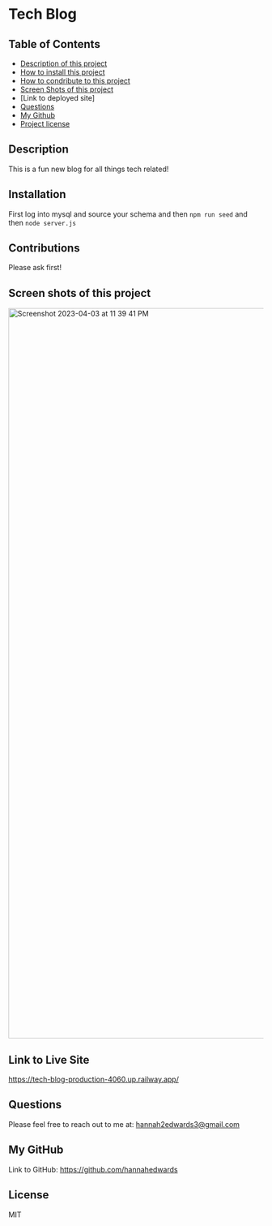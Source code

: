 # Tech Blog
## Table of Contents
- [Description of this project](#Description)
- [How to install this project](#Installation)
- [How to condribute to this project](#Contribution)
- [Screen Shots of this project](#Screen-shots)
- [Link to deployed site]
- [Questions](#Email)
- [My Github](#GitHub)
- [Project license](#License)
## Description
This is a fun new blog for all things tech related!
## Installation 
First log into mysql and source your schema and then `npm run seed` and then `node server.js`
## Contributions
Please ask first!
## Screen shots of this project
<img width="1440" alt="Screenshot 2023-04-03 at 11 39 41 PM" src="https://user-images.githubusercontent.com/44388330/229681463-16de9aef-91a0-4368-a759-c35af871b5b1.png">

## Link to Live Site
https://tech-blog-production-4060.up.railway.app/
## Questions
Please feel free to reach out to me at: hannah2edwards3@gmail.com
## My GitHub
Link to GitHub: https://github.com/hannahedwards
## License
MIT
